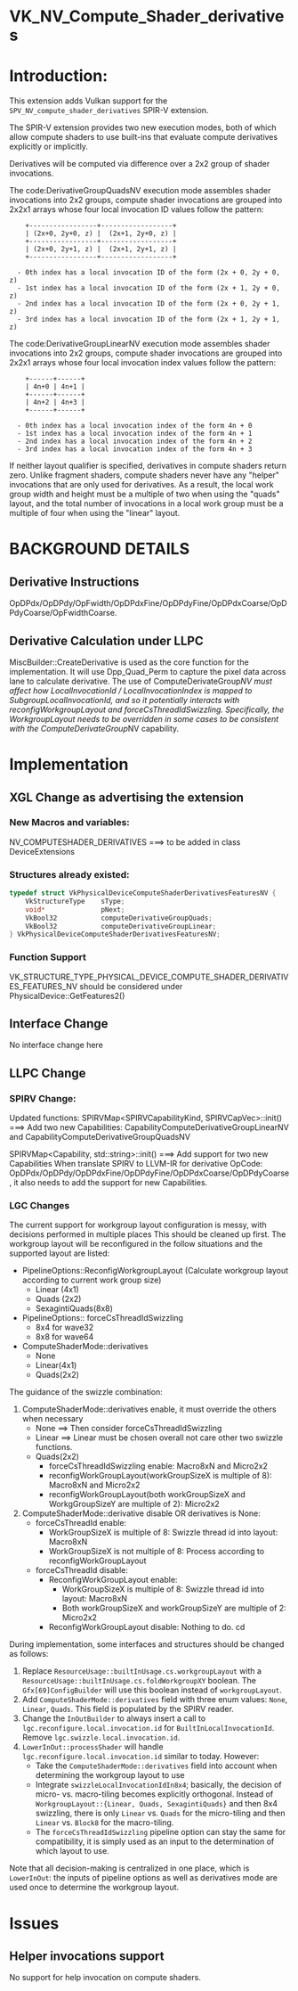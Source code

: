 # VK_NV_Compute_Shader_derivatives

# Introduction:
This extension adds Vulkan support for the `SPV_NV_compute_shader_derivatives` SPIR-V extension.

The SPIR-V extension provides two new execution modes, both of which allow compute shaders to use built-ins that evaluate compute derivatives explicitly or implicitly.

Derivatives will be computed via difference over a 2x2 group of shader invocations.

The code:DerivativeGroupQuadsNV execution mode assembles shader invocations into 2x2 groups, compute shader invocations are grouped into 2x2x1 arrays whose four local invocation ID values follow the pattern:

        +-----------------+------------------+
        | (2x+0, 2y+0, z) |  (2x+1, 2y+0, z) |
        +-----------------+------------------+
        | (2x+0, 2y+1, z) |  (2x+1, 2y+1, z) |
        +-----------------+------------------+

      - 0th index has a local invocation ID of the form (2x + 0, 2y + 0, z)
      - 1st index has a local invocation ID of the form (2x + 1, 2y + 0, z)
      - 2nd index has a local invocation ID of the form (2x + 0, 2y + 1, z)
      - 3rd index has a local invocation ID of the form (2x + 1, 2y + 1, z)

The code:DerivativeGroupLinearNV execution mode assembles shader invocations into 2x2 groups, compute shader invocations are grouped into 2x2x1 arrays whose four local invocation index values follow the pattern:

        +------+------+
        | 4n+0 | 4n+1 |
        +------+------+
        | 4n+2 | 4n+3 |
        +------+------+

      - 0th index has a local invocation index of the form 4n + 0
      - 1st index has a local invocation index of the form 4n + 1
      - 2nd index has a local invocation index of the form 4n + 2
      - 3rd index has a local invocation index of the form 4n + 3

If neither layout qualifier is specified, derivatives in compute shaders return zero.
Unlike fragment shaders, compute shaders never have any "helper" invocations that are only used for derivatives.  As a result, the local work group width and height must be a multiple of two when using the "quads" layout, and the total number of invocations in a local work group must be a multiple of four when using the "linear" layout.

# BACKGROUND DETAILS
## Derivative Instructions
OpDPdx/OpDPdy/OpFwidth/OpDPdxFine/OpDPdyFine/OpDPdxCoarse/OpDPdyCoarse/OpFwidthCoarse.

## Derivative Calculation under LLPC
MiscBuilder::CreateDerivative is used as the core function for the implementation. It will use Dpp_Quad_Perm to capture the pixel data across lane to calculate derivative.
The use of ComputeDerivateGroup*NV must affect how LocalInvocationId / LocalInvocationIndex is mapped to SubgroupLocalInvocationId, and so it potentially interacts with reconfigWorkgroupLayout and forceCsThreadIdSwizzling.
Specifically, the WorkgroupLayout needs to be overridden in some cases to be consistent with the ComputeDerivateGroup*NV capability.

# Implementation
## XGL Change as advertising the extension
### New Macros and variables:
NV_COMPUTESHADER_DERIVATIVES  ===> to be added in class DeviceExtensions

### Structures already existed:
```c++
typedef struct VkPhysicalDeviceComputeShaderDerivativesFeaturesNV {
    VkStructureType    sType;
    void*              pNext;
    VkBool32           computeDerivativeGroupQuads;
    VkBool32           computeDerivativeGroupLinear;
} VkPhysicalDeviceComputeShaderDerivativesFeaturesNV;
```

### Function Support
VK_STRUCTURE_TYPE_PHYSICAL_DEVICE_COMPUTE_SHADER_DERIVATIVES_FEATURES_NV should be considered under PhysicalDevice::GetFeatures2()

## Interface Change
No interface change here

## LLPC Change
### SPIRV Change:
Updated functions:
SPIRVMap<SPIRVCapabilityKind, SPIRVCapVec>::init()
===> Add two new Capabilities: CapabilityComputeDerivativeGroupLinearNV and CapabilityComputeDerivativeGroupQuadsNV

SPIRVMap<Capability, std::string>::init()
===> Add support for two new Capabilities
When translate SPIRV to LLVM-IR for derivative OpCode: OpDPdx/OpDPdy/OpDPdxFine/OpDPdyFine/OpDPdxCoarse/OpDPdyCoarse, it also needs to add the support for new Capabilities.

### LGC Changes
The current support for workgroup layout configuration is messy, with decisions performed in multiple places  This should be cleaned up first. The workgroup layout will be reconfigured in the follow situations and the supported layout are listed:

- PipelineOptions::ReconfigWorkgroupLayout (Calculate workgroup layout according to current work group size)
	-	Linear (4x1)
	-	Quads (2x2)
	-	SexagintiQuads(8x8)
- PipelineOptions:: forceCsThreadIdSwizzling
	-	8x4 for wave32
	-	8x8 for wave64
- ComputeShaderMode::derivatives
	-	None
	-	Linear(4x1)
	-	Quads(2x2)

The guidance of the swizzle combination:

1. ComputeShaderMode::derivatives enable, it must override the others when necessary
	-	None ==> Then consider forceCsThreadIdSwizzling
    -	Linear ==> Linear must be chosen overall not care other two swizzle functions.
    -	Quads(2x2)
    	-	forceCsThreadIdSwizzling enable: Macro8xN and Micro2x2
		-	reconfigWorkGroupLayout(workGroupSizeX is multiple of 8):  Macro8xN and Micro2x2
		-	reconfigWorkGroupLayout(both workGroupSizeX and WorkgGroupSizeY are multiple of 2): Micro2x2
2. ComputeShaderMode::derivative disable OR derivatives is None:
	-	forceCsThreadId enable:
		-	WorkGroupSizeX is multiple of 8: Swizzle thread id into layout: Macro8xN
		-	WorkGroupSizeX is not multiple of 8: Process according to reconfigWorkGroupLayout
	-	forceCsThreadId disable:
		-	ReconfigWorkGroupLayout enable:
     		-	WorkGroupSizeX is multiple of 8: Swizzle thread id into layout: Macro8xN
			-	Both workGroupSizeX and workGroupSizeY are multiple of 2: Micro2x2
		-	ReconfigWorkGroupLayout disable:
			Nothing to do.  cd

During implementation, some interfaces and structures should be changed as follows:

1. Replace `ResourceUsage::builtInUsage.cs.workgroupLayout` with a `ResourceUsage::builtInUsage.cs.foldWorkgroupXY` boolean. The `Gfx[69]ConfigBuilder` will use this boolean instead of `workgroupLayout`.
2. Add `ComputeShaderMode::derivatives` field with three enum values: `None`, `Linear`, `Quads`. This field is populated by the SPIRV reader.
3. Change the `InOutBuilder` to always insert a call to `lgc.reconfigure.local.invocation.id` for `BuiltInLocalInvocationId`. Remove `lgc.swizzle.local.invocation.id`.
4. `LowerInOut::processShader` will handle `lgc.reconfigure.local.invocation.id` similar to today. However:
   * Take the `ComputeShaderMode::derivatives` field into account when determining the workgroup layout to use
   * Integrate `swizzleLocalInvocationIdIn8x4`; basically, the decision of micro- vs. macro-tiling becomes explicitly orthogonal. Instead of `WorkgroupLayout::{Linear, Quads, SexagintiQuads}` and then 8x4 swizzling, there is only `Linear` vs. `Quads` for the micro-tiling and then `Linear` vs. `Block8` for the macro-tiling.
   * The `forceCsThreadIdSwizzling` pipeline option can stay the same for compatibility, it is simply used as an input to the determination of which layout to use.

Note that all decision-making is centralized in one place, which is `LowerInOut`: the inputs of pipeline options as well as derivatives mode are used once to determine the workgroup layout.

# Issues
## Helper invocations support
No support for help invocation on compute shaders.
